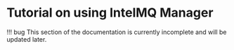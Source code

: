 <!-- comment
   SPDX-FileCopyrightText: 2015-2023 Sebastian Wagner, Filip Pokorný
   SPDX-License-Identifier: AGPL-3.0-or-later
-->


# Tutorial on using IntelMQ Manager

!!! bug
    This section of the documentation is currently incomplete and will be updated later.
